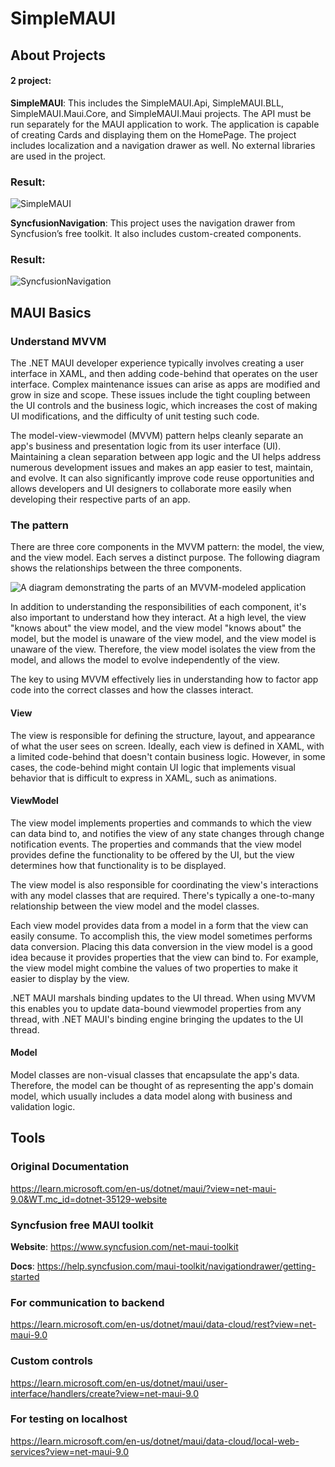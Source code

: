 # SimpleMAUI

## About Projects

#### 2 project:
**SimpleMAUI**: This includes the SimpleMAUI.Api, SimpleMAUI.BLL, SimpleMAUI.Maui.Core, and SimpleMAUI.Maui projects. The API must be run separately for the MAUI application to work. The application is capable of creating Cards and displaying them on the HomePage. The project includes localization and a navigation drawer as well. No external libraries are used in the project.

### Result:
![SimpleMAUI](https://github.com/user-attachments/assets/d1c4359c-ad5f-4feb-8117-2ada586704e3)


**SyncfusionNavigation**: This project uses the navigation drawer from Syncfusion’s free toolkit. It also includes custom-created components.

### Result:
![SyncfusionNavigation](https://github.com/user-attachments/assets/642fb3d9-431b-4f4a-8158-f94444a9bc48)

## MAUI Basics

### Understand MVVM

The .NET MAUI developer experience typically involves creating a user interface in XAML, and then adding code-behind that operates on the user interface. Complex maintenance issues can arise as apps are modified and grow in size and scope. These issues include the tight coupling between the UI controls and the business logic, which increases the cost of making UI modifications, and the difficulty of unit testing such code.

The model-view-viewmodel (MVVM) pattern helps cleanly separate an app's business and presentation logic from its user interface (UI). Maintaining a clean separation between app logic and the UI helps address numerous development issues and makes an app easier to test, maintain, and evolve. It can also significantly improve code reuse opportunities and allows developers and UI designers to collaborate more easily when developing their respective parts of an app.

### The pattern

There are three core components in the MVVM pattern: the model, the view, and the view model. Each serves a distinct purpose. The following diagram shows the relationships between the three components.

![A diagram demonstrating the parts of an MVVM-modeled application](https://learn.microsoft.com/en-us/dotnet/maui/tutorials/media/notes-mvvm/mvvm/mvvm-pattern.png?view=net-maui-9.0)

In addition to understanding the responsibilities of each component, it's also important to understand how they interact. At a high level, the view "knows about" the view model, and the view model "knows about" the model, but the model is unaware of the view model, and the view model is unaware of the view. Therefore, the view model isolates the view from the model, and allows the model to evolve independently of the view.

The key to using MVVM effectively lies in understanding how to factor app code into the correct classes and how the classes interact.

#### View

The view is responsible for defining the structure, layout, and appearance of what the user sees on screen. Ideally, each view is defined in XAML, with a limited code-behind that doesn't contain business logic. However, in some cases, the code-behind might contain UI logic that implements visual behavior that is difficult to express in XAML, such as animations.

#### ViewModel

The view model implements properties and commands to which the view can data bind to, and notifies the view of any state changes through change notification events. The properties and commands that the view model provides define the functionality to be offered by the UI, but the view determines how that functionality is to be displayed.

The view model is also responsible for coordinating the view's interactions with any model classes that are required. There's typically a one-to-many relationship between the view model and the model classes.

Each view model provides data from a model in a form that the view can easily consume. To accomplish this, the view model sometimes performs data conversion. Placing this data conversion in the view model is a good idea because it provides properties that the view can bind to. For example, the view model might combine the values of two properties to make it easier to display by the view.

.NET MAUI marshals binding updates to the UI thread. When using MVVM this enables you to update data-bound viewmodel properties from any thread, with .NET MAUI's binding engine bringing the updates to the UI thread.

#### Model

Model classes are non-visual classes that encapsulate the app's data. Therefore, the model can be thought of as representing the app's domain model, which usually includes a data model along with business and validation logic.

## Tools

### Original Documentation

https://learn.microsoft.com/en-us/dotnet/maui/?view=net-maui-9.0&WT.mc_id=dotnet-35129-website

### Syncfusion free MAUI toolkit

**Website**: https://www.syncfusion.com/net-maui-toolkit

**Docs**: https://help.syncfusion.com/maui-toolkit/navigationdrawer/getting-started

### For communication to backend

https://learn.microsoft.com/en-us/dotnet/maui/data-cloud/rest?view=net-maui-9.0

### Custom controls

https://learn.microsoft.com/en-us/dotnet/maui/user-interface/handlers/create?view=net-maui-9.0

### For testing on localhost

https://learn.microsoft.com/en-us/dotnet/maui/data-cloud/local-web-services?view=net-maui-9.0
